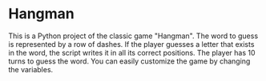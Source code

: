 # Hangman
This is a Python project of the classic game "Hangman". The word to guess is represented by a row of dashes. If the player guesses a letter that exists in the word, the script writes it in all its correct positions.  The player has 10 turns to guess the word. You can easily customize the game by changing the variables.
